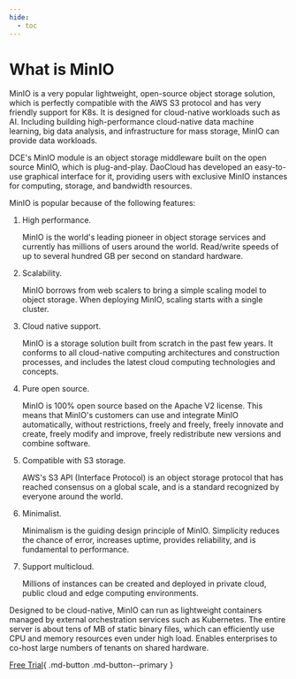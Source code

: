 ```yaml
---
hide:
  - toc
---
```


# What is MinIO

MinIO is a very popular lightweight, open-source object storage solution, which is perfectly compatible with the AWS S3 protocol and has very friendly support for K8s. It is designed for cloud-native workloads such as AI.
Including building high-performance cloud-native data machine learning, big data analysis, and infrastructure for mass storage, MinIO can provide data workloads.

DCE's MinIO module is an object storage middleware built on the open source MinIO, which is plug-and-play.
DaoCloud has developed an easy-to-use graphical interface for it, providing users with exclusive MinIO instances for computing, storage, and bandwidth resources.

MinIO is popular because of the following features:

1. High performance.

    MinIO is the world's leading pioneer in object storage services and currently has millions of users around the world. Read/write speeds of up to several hundred GB per second on standard hardware.

2. Scalability.

    MinIO borrows from web scalers to bring a simple scaling model to object storage. When deploying MinIO, scaling starts with a single cluster.

3. Cloud native support.

    MinIO is a storage solution built from scratch in the past few years. It conforms to all cloud-native computing architectures and construction processes, and includes the latest cloud computing technologies and concepts.

4. Pure open source.

    MinIO is 100% open source based on the Apache V2 license. This means that MinIO's customers can use and integrate MinIO automatically, without restrictions, freely and freely, freely innovate and create, freely modify and improve, freely redistribute new versions and combine software.

5. Compatible with S3 storage.

    AWS's S3 API (Interface Protocol) is an object storage protocol that has reached consensus on a global scale, and is a standard recognized by everyone around the world.

6. Minimalist.
   
    Minimalism is the guiding design principle of MinIO. Simplicity reduces the chance of error, increases uptime, provides reliability, and is fundamental to performance.

7. Support multicloud.

    Millions of instances can be created and deployed in private cloud, public cloud and edge computing environments.

Designed to be cloud-native, MinIO can run as lightweight containers managed by external orchestration services such as Kubernetes.
The entire server is about tens of MB of static binary files, which can efficiently use CPU and memory resources even under high load.
Enables enterprises to co-host large numbers of tenants on shared hardware.



[Free Trial](../../../dce/license0.md){ .md-button .md-button--primary }